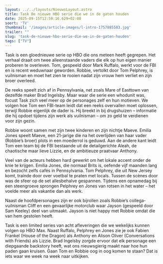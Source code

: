 ```yaml
---
layout: ../../layouts/NieuwsLayout.astro
title: Task De nieuwe HBO serie die we in de gaten houden
date: 2025-09-15T12:59:16.629+02:00
soort: 'TV'
thumbnail: '/images/article-images/l-intro-1757885583.jpg'
trailer: ""
slug: 'task-de-nieuwe-hbo-serie-die-we-in-de-gaten-houden'
tags: ["TV"]
---
```


Task is een gloednieuwe serie op HBO die ons meteen heeft gegrepen. Het verhaal
draait om twee alleenstaande vaders die elk op hun eigen manier proberen te
overleven. Tom, gespeeld door Mark Ruffalo, werkt voor de FBI en is recent
weduwnaar geworden. Robbie, vertolkt door Tom Pelphrey, is vuilnisman en moet
het zien te rooien nadat zijn vrouw hem verliet en zijn broer overleed.

De reeks speelt zich af in Pennsylvania, net zoals Mare of Easttown van dezelfde
maker Brad Ingelsby. Maar waar die serie een whodunit was, focust Task zich veel
meer op de personages zelf en hun motieven. We volgen hoe Tom een FBI-team leidt
dat een reeks overvallen moet oplossen, terwijl Robbie eigenlijk de dader is.
Hij breekt in bij drugshuizen – informatie die hij opdoet tijdens zijn werk als
vuilnisman – om zo geld te verdienen voor zijn gezin.

Robbie woont samen met zijn twee kinderen en zijn nichtje Maeve. Emilia Jones
speelt Maeve, een 21-jarige die na het overlijden van haar vader (Robbie’s
broer) plots in een moederrol is geduwd. Aan de andere kant leidt Tom een team
bij de FBI bestaande uit de detailgerichte Aleah, de chaotische maar lieve
Lizzie, en de ambitieuze praatvaar Anthony.

Veel van de acteurs hebben hard gewerkt om het lokale accent onder de knie te
krijgen. Emilia Jones, die normaal Brits is, oefende vijf maanden lang en
bezocht zelfs cafés in Pennsylvania. Tom Pelphrey, die uit New Jersey komt,
trainde door over voetbal te praten met locals. Tussen de scènes door was de
sfeer op de set allesbehalve gespannen. Tijdens een opnamedag bij een
steengroeve sprongen Pelphrey en Jones van rotsen in het water – het voelde meer
als vakantie dan als werk.

Naast de hoofdpersonages zijn er ook bijrollen zoals Robbie’s collega-vuilnisman
Cliff en een gevaarlijke motorclub waar Jayson (gespeeld door Sam Keeley) deel
van uitmaakt. Jayson is niet happy met Robbie omdat die van hem gestolen heeft.

Task is een limited series van acht afleveringen die we wekelijks kunnen volgen
op HBO Max. Naast Ruffalo, Pelphrey en Jones zie je ook Fabien Frankel (House of
the Dragon) als Anthony en Alison Oliver (Conversations with Friends) als
Lizzie. Brad Ingelsby zorgde ervoor dat elk personage een diepgaande backstory
heeft, wat ons nieuwsgierig maakt naar hoe hun paden gaan kruisen. Gaan Tom en
Robbie oog in oog komen te staan? Dat is iets waar we week na week naar
uitkijken.